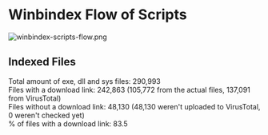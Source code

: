 # Winbindex Flow of Scripts

![winbindex-scripts-flow.png](winbindex-scripts-flow.png)

## Indexed Files

<!--FileStats-->
Total amount of exe, dll and sys files: 290,993  
Files with a download link: 242,863 (105,772 from the actual files, 137,091 from VirusTotal)  
Files without a download link: 48,130 (48,130 weren't uploaded to VirusTotal, 0 weren't checked yet)  
% of files with a download link: 83.5  
<!--/FileStats-->
